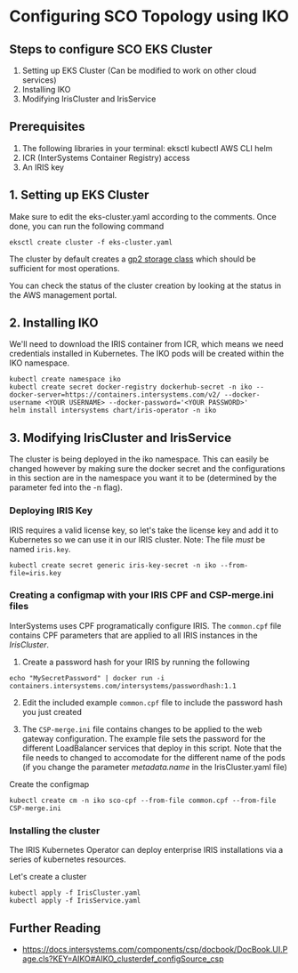 # Configuring SCO Topology using IKO 

## Steps to configure SCO EKS Cluster

1. Setting up EKS Cluster (Can be modified to work on other cloud services)
2. Installing IKO
3. Modifying IrisCluster and IrisService

## Prerequisites

1. The following libraries in your terminal:
       eksctl
       kubectl
       AWS CLI
       helm
2. ICR (InterSystems Container Registry) access
3. An IRIS key

## 1. Setting up EKS Cluster

Make sure to edit the eks-cluster.yaml according to the comments. Once done, you can run the following command

```
eksctl create cluster -f eks-cluster.yaml
```

The cluster by default creates a [gp2 storage class](https://aws.amazon.com/ebs/volume-types/#:~:text=gp2%20is%20the%20default%20EBS,interactive%20applications%2C%20and%20boot%20volumes) which should be sufficient for most operations. 

You can check the status of the cluster creation by looking at the status in the AWS management portal.

## 2. Installing IKO

We'll need to download the IRIS container from ICR, which means we need credentials installed in Kubernetes. The IKO pods will be created within the IKO namespace.

```
kubectl create namespace iko
kubectl create secret docker-registry dockerhub-secret -n iko --docker-server=https://containers.intersystems.com/v2/ --docker-username <YOUR USERNAME> --docker-password='<YOUR PASSWORD>'
helm install intersystems chart/iris-operator -n iko
```

## 3. Modifying IrisCluster and IrisService

The cluster is being deployed in the iko namespace. This can easily be changed however by making sure the docker secret and the configurations in this section are in the namespace you want it to be (determined by the parameter fed into the -n flag).

### Deploying IRIS Key

IRIS requires a valid license key, so let's take the license key and add it to Kubernetes so we can use it in our IRIS cluster.  Note:  The file *must* be named `iris.key`.

```
kubectl create secret generic iris-key-secret -n iko --from-file=iris.key
```

### Creating a configmap with your IRIS CPF and CSP-merge.ini files

InterSystems uses CPF programatically configure IRIS. The `common.cpf` file contains CPF parameters that are applied to all IRIS instances in the _IrisCluster_.  

1. Create a password hash for your IRIS by running the following
```
echo "MySecretPassword" | docker run -i containers.intersystems.com/intersystems/passwordhash:1.1
```

2. Edit the included example `common.cpf` file to include the password hash you just created

3. The `CSP-merge.ini` file contains changes to be applied to the web gateway configuration. The example file sets the password for the different LoadBalancer services that deploy in this script. Note that the file needs to changed to accomodate for the different name of the pods (if you change the parameter _metadata.name_ in the IrisCluster.yaml file)

Create the configmap
```
kubectl create cm -n iko sco-cpf --from-file common.cpf --from-file CSP-merge.ini
```

### Installing the cluster 

The IRIS Kubernetes Operator can deploy enterprise IRIS installations via a series of kubernetes resources.

Let's create a cluster
```
kubectl apply -f IrisCluster.yaml
kubectl apply -f IrisService.yaml
```

## Further Reading
* https://docs.intersystems.com/components/csp/docbook/DocBook.UI.Page.cls?KEY=AIKO#AIKO_clusterdef_configSource_csp
